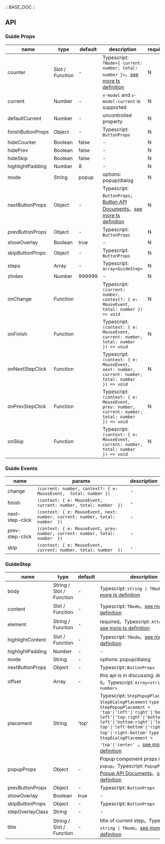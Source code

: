 :: BASE_DOC ::

## API

### Guide Props

name | type | default | description | required
-- | -- | -- | -- | --
counter | Slot / Function | - | Typescript: `TNode<{ current: number; total: number }>`。[see more ts definition](https://github.com/Tencent/tdesign-vue-next/blob/develop/packages/components/common.ts) | N
current | Number | - | `v-model` and `v-model:current` is supported | N
defaultCurrent | Number | - | uncontrolled property | N
finishButtonProps | Object | - | Typescript: `ButtonProps` | N
hideCounter | Boolean | false | \- | N
hidePrev | Boolean | false | \- | N
hideSkip | Boolean | false | \- | N
highlightPadding | Number | 8 | \- | N
mode | String | popup | options: popup/dialog | N
nextButtonProps | Object | - | Typescript: `ButtonProps`，[Button API Documents](./button?tab=api)。[see more ts definition](https://github.com/Tencent/tdesign-vue-next/blob/develop/packages/components/guide/type.ts) | N
prevButtonProps | Object | - | Typescript: `ButtonProps` | N
showOverlay | Boolean | true | \- | N
skipButtonProps | Object | - | Typescript: `ButtonProps` | N
steps | Array | - | Typescript: `Array<GuideStep>` | N
zIndex | Number | 999999 | \- | N
onChange | Function |  | Typescript: `(current: number, context?: { e: MouseEvent,  total: number }) => void`<br/> | N
onFinish | Function |  | Typescript: `(context: { e: MouseEvent, current: number, total: number  }) => void`<br/> | N
onNextStepClick | Function |  | Typescript: `(context: { e: MouseEvent, next: number, current: number, total: number  }) => void`<br/> | N
onPrevStepClick | Function |  | Typescript: `(context: { e: MouseEvent, prev: number, current: number, total: number  }) => void`<br/> | N
onSkip | Function |  | Typescript: `(context: { e: MouseEvent, current: number, total: number  }) => void`<br/> | N

### Guide Events

name | params | description
-- | -- | --
change | `(current: number, context?: { e: MouseEvent,  total: number })` | \-
finish | `(context: { e: MouseEvent, current: number, total: number  })` | \-
next-step-click | `(context: { e: MouseEvent, next: number, current: number, total: number  })` | \-
prev-step-click | `(context: { e: MouseEvent, prev: number, current: number, total: number  })` | \-
skip | `(context: { e: MouseEvent, current: number, total: number  })` | \-

### GuideStep

name | type | default | description | required
-- | -- | -- | -- | --
body | String / Slot / Function | - | Typescript: `string \| TNode`。[see more ts definition](https://github.com/Tencent/tdesign-vue-next/blob/develop/packages/components/common.ts) | N
content | Slot / Function | - | Typescript: `TNode`。[see more ts definition](https://github.com/Tencent/tdesign-vue-next/blob/develop/packages/components/common.ts) | N
element | String / Function | - | required。Typescript: `AttachNode`。[see more ts definition](https://github.com/Tencent/tdesign-vue-next/blob/develop/packages/components/common.ts) | Y
highlightContent | Slot / Function | - | Typescript: `TNode`。[see more ts definition](https://github.com/Tencent/tdesign-vue-next/blob/develop/packages/components/common.ts) | N
highlightPadding | Number | - | \- | N
mode | String | - | options: popup/dialog | N
nextButtonProps | Object | - | Typescript: `ButtonProps` | N
offset | Array | - | this api is in discussing. do not use it。Typescript: `Array<string \| number>` | N
placement | String | 'top' | Typescript: `StepPopupPlacement \| StepDialogPlacement` `type StepPopupPlacement = 'top'\|'left'\|'right'\|'bottom'\|'top-left'\|'top-right'\|'bottom-left'\|'bottom-right'\|'left-top'\|'left-bottom'\|'right-top'\|'right-bottom'` `type StepDialogPlacement = 'top'\|'center' `。[see more ts definition](https://github.com/Tencent/tdesign-vue-next/blob/develop/packages/components/guide/type.ts) | N
popupProps | Object | - | Popup component props if `mode = popup`。Typescript: `PopupProps`，[Popup API Documents](./popup?tab=api)。[see more ts definition](https://github.com/Tencent/tdesign-vue-next/blob/develop/packages/components/guide/type.ts) | N
prevButtonProps | Object | - | Typescript: `ButtonProps` | N
showOverlay | Boolean | true | \- | N
skipButtonProps | Object | - | Typescript: `ButtonProps` | N
stepOverlayClass | String | - | \- | N
title | String / Slot / Function | - | title of current step。Typescript: `string \| TNode`。[see more ts definition](https://github.com/Tencent/tdesign-vue-next/blob/develop/packages/components/common.ts) | N
